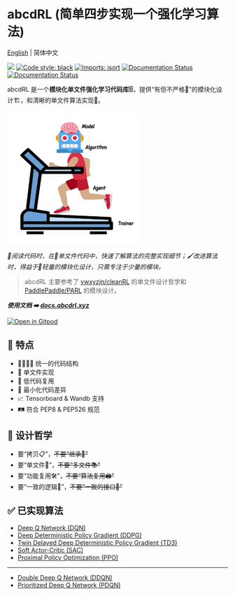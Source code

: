 # **abcdRL** (简单四步实现一个强化学习算法)

[English](./README.md) | 简体中文

[<img src="https://img.shields.io/badge/license-MIT-blue">](https://sdpkjc.coding.net/public/abcdrl/abcdrl/git/)
[![Code style: black](https://img.shields.io/badge/code%20style-black-000000.svg)](https://github.com/psf/black)
[![Imports: isort](https://img.shields.io/badge/%20imports-isort-%231674b1?style=flat&labelColor=ef8336)](https://pycqa.github.io/isort/)
[![Documentation Status](https://img.shields.io/badge/docs-latest-brightgreen.svg?style=flat)](https://docs.abcdrl.xyz)
[![Documentation Status](https://img.shields.io/badge/中文文档-最新-brightgreen.svg)](https://docs.abcdrl.xyz/zh)

abcdRL 是一个**模块化单文件强化学习代码库🗄**，提供“有但不严格🚥”的模块化设计🏗，和清晰的单文件算法实现📜。

<img src="docs/imgs/adam.svg" width="300"/>

*📖阅读代码时，在📜单文件代码中，快速了解算法的完整实现细节；🖌改进算法时，得益于🍃轻量的模块化设计，只需专注于少量的模块。*

> abcdRL 主要参考了 [vwxyzjn/cleanRL](https://github.com/vwxyzjn/cleanrl/) 的单文件设计哲学和 [PaddlePaddle/PARL](https://github.com/PaddlePaddle/PARL/) 的模块设计。

***使用文档 ➡️ [docs.abcdrl.xyz](https://docs.abcdrl.xyz)***

[![Open in Gitpod](https://gitpod.io/button/open-in-gitpod.svg)](https://gitpod.io/#https://github.com/sdpkjc/abcdrl)

## 🐼 特点

- 👨‍👩‍👧‍👦 统一的代码结构
- 📄 单文件实现
- 🐷 低代码复用
- 📐 最小化代码差异
- 📈 Tensorboard & Wandb 支持
- 🛤 符合 PEP8 & PEP526 规范

## 🗽 设计哲学

- 要“拷贝📋”，~~不要“继承🧬”~~
- 要“单文件📜”，~~不要“多文件📚”~~
- 要“功能复用🛠”，~~不要“算法复用🖨”~~
- 要“一致的逻辑🤖”，~~不要“一致的接口🔌”~~

## ✅ 已实现算法

- [Deep Q Network (DQN)](https://doi.org/10.1038/nature14236)
- [Deep Deterministic Policy Gradient (DDPG)](http://arxiv.org/abs/1509.02971)
- [Twin Delayed Deep Deterministic Policy Gradient (TD3)](http://arxiv.org/abs/1802.09477)
- [Soft Actor-Critic (SAC)](http://arxiv.org/abs/1801.01290)
- [Proximal Policy Optimization (PPO)](http://arxiv.org/abs/1802.09477)

---

- [Double Deep Q Network (DDQN)](http://arxiv.org/abs/1509.06461)
- [Prioritized Deep Q Network (PDQN)](http://arxiv.org/abs/1511.05952)
